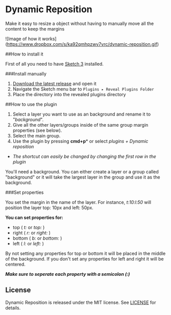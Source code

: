 Dynamic Reposition
==================

Make it easy to resize a object without having to manually move all the content to keep the margins

![Image of how it works]
(https://www.dropbox.com/s/ka92qmhpzwv7vrc/dynamic-reposition.gif)


##How to install it

First of all you need to have [Sketch 3](http://bohemiancoding.com/sketch/) installed.

###Install manually 

1. [Download the latest release](https://github.com/AntonStrand/dynamic-reposition/releases) and open it
2. Navigate the Sketch menu bar to `Plugins ▸ Reveal Plugins Folder`
3. Place the directory into the revealed plugins directory


##How to use the plugin

1. Select a layer you want to use as an background and rename it to "*background*".
2. Give all the other layers/groups inside of the same group margin properties (see below). 
3. Select the main group.
4. Use the plugin by pressing __cmd+p__* or select _plugins + Dynamic reposition_

* *The shortcut can easily be changed by changing the first row in the plugin* 

You'll need a background. You can either create a layer or a group called "background" or it will take the largest layer in the group and use it as the background. 


###Set properties

You set the margin in the name of the layer. For instance, *t:10:l:50* will position the layer top: 10px and left: 50px.

**You can set properties for:**
 * top      ( *t:* or *top:* )
 * right	( *r:* or *right:* )
 * bottom	( *b:* or *bottom:* )
 * left		( *l:* or *left:* )

 By not setting any properties for top or bottom it will be placed in the middle of the background. If you don't set any properties for left and right it will be centered.


**_Make sure to seperate each property with a semicolon (:)_**


## License
Dynamic Reposition is released under the MIT license. See [LICENSE](LICENSE) for details.